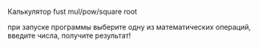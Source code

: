 Калькулятор fust mul/pow/square root

при запуске программы выберите одну из математических операций, введите числа, получите результат!
